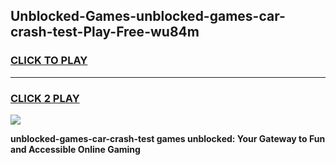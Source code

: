 
## Unblocked-Games-unblocked-games-car-crash-test-Play-Free-wu84m
<h3>
<a href="https://premium76.site?title=unblocked-games-car-crash-test&ref=23A">CLICK TO PLAY</a></h3>
<hr>

<h3>
<a href="https://premium76.site?title=unblocked-games-car-crash-test&ref=23A">CLICK 2 PLAY</a>
  
</h3>

<a href="https://premium76.site?title=unblocked-games-car-crash-test&ref=23A"><img src="https://clearcache.store/games.png"></a>


**unblocked-games-car-crash-test games unblocked: Your Gateway to Fun and Accessible Online Gaming**
